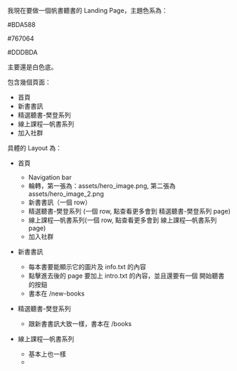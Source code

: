 我現在要做一個帆書聽書的 Landing Page，主題色系為：

#BDA588

#767064

#DDDBDA

主要還是白色底。

包含幾個頁面：

- 首頁
- 新書書訊
- 精選聽書-樊登系列
- 線上課程—帆書系列
- 加入社群

具體的 Layout 為：

- 首頁
  
  - Navigation bar
  - 輪轉，第一張為：assets/hero_image.png, 第二張為assets/hero_image_2.png
  - 新書書訊（一個 row）
  - 精選聽書-樊登系列 (一個 row, 點查看更多會到 精選聽書-樊登系列 page)
  - 線上課程—帆書系列(一個 row, 點查看更多會到 線上課程—帆書系列page)
  - 加入社群
- 新書書訊
  
  - 每本書要能顯示它的圖片及 info.txt 的內容
  - 點擊進去後的 page 要加上 intro.txt 的內容，並且還要有一個 開始聽書 的按鈕
  - 書本在 /new-books
- 精選聽書-樊登系列
  
  - 跟新書書訊大致一樣，書本在 /books
- 線上課程—帆書系列
  
  - 基本上也一樣
  - 



